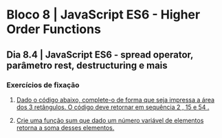 # Bloco 8 | JavaScript ES6 - Higher Order Functions

## Dia 8.4 | JavaScript ES6 - **spread operator, parâmetro rest, destructuring e mais**

### Exercícios de fixação

1. [Dado o código abaixo, complete-o de forma que seja impressa a área dos 3 retângulos. O código deve retornar em sequência 2 , 15 e 54 .](exercise1.js)

2. [Crie uma função sum que dado um número variável de elementos retorna a soma desses elementos.](exercise2.js)
